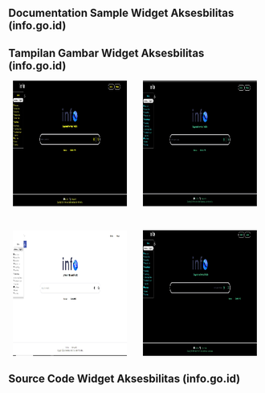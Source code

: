 ## Documentation Sample Widget Aksesbilitas (info.go.id)


## Tampilan Gambar Widget Aksesbilitas (info.go.id)

<p align="center">
 <img width="45%" height="250" src="https://raw.githubusercontent.com/fathulhudoyo/sample_widget_aksesbilitas/1.0/ScreenShot%20Widget/SS1.jpg" alt="widget_ss1">&emsp;&emsp;
 <span>
 <img width="45%" height="250" src="https://raw.githubusercontent.com/fathulhudoyo/sample_widget_aksesbilitas/1.0/ScreenShot%20Widget/SS2.jpg" alt="widget_ss2"></span>
</p> <br>
<p align="center">
 <img width="45%" height="250"src="https://raw.githubusercontent.com/fathulhudoyo/sample_widget_aksesbilitas/1.0/ScreenShot%20Widget/SS3.jpg" alt="widget_ss3">&emsp;&emsp;
 <span>
  <img width="45%" height="250" src="https://raw.githubusercontent.com/fathulhudoyo/sample_widget_aksesbilitas/1.0/ScreenShot%20Widget/SS4.jpg" alt="widget_ss4"></span>
</p>

## Source Code Widget Aksesbilitas (info.go.id)
